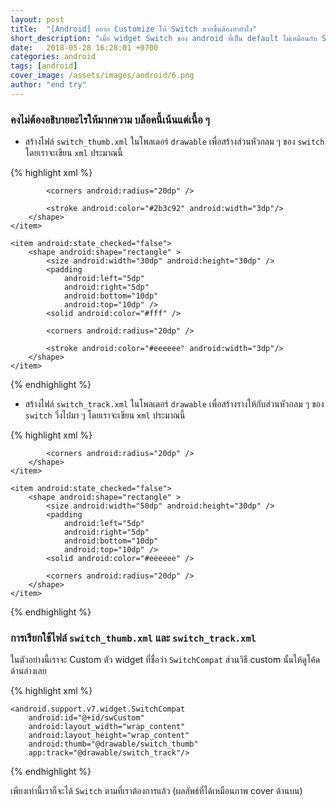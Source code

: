 ```yaml
---
layout: post
title:  "[Android] อยาก Customize ให้ Switch สวยขึ้นต้องทำยังไง"
short_description: "เมื่อ widget Switch ของ android ที่เป็น default ไม่เหมือนกับ Switch ที่ Designer ได้ออกแบบมา"
date:   2018-05-28 16:28:01 +0700
categories: android
tags: [android]
cover_image: /assets/images/android/6.png
author: "end try"
---
```


### คงไม่ต้องอธิบายอะไรให้มากความ บล็อคนี้เน้นแต่เนื้อ ๆ
- สร้างไฟล์ `switch_thumb.xml` ในโพลเดอร์ `drawable` เพื่อสร้างส่วนหัวกลม ๆ ของ `switch` โดยเราจะเขียน `xml` ประมาณนี้

{% highlight xml %}
<?xml version="1.0" encoding="utf-8"?>
<selector xmlns:android="http://schemas.android.com/apk/res/android">
    <item android:state_checked="true">
        <shape android:shape="rectangle">
            <size android:width="30dp" android:height="30dp" />
            <padding
                android:left="5dp"
                android:right="5dp"
                android:bottom="10dp"
                android:top="10dp" />
            <solid android:color="#fff" />

            <corners android:radius="20dp" />

            <stroke android:color="#2b3c92" android:width="3dp"/>
        </shape>
    </item>

    <item android:state_checked="false">
        <shape android:shape="rectangle" >
            <size android:width="30dp" android:height="30dp" />
            <padding
                android:left="5dp"
                android:right="5dp"
                android:bottom="10dp"
                android:top="10dp" />
            <solid android:color="#fff" />

            <corners android:radius="20dp" />

            <stroke android:color="#eeeeee" android:width="3dp"/>
        </shape>
    </item>
</selector>
{% endhighlight %}

- สร้างไฟล์ `switch_track.xml` ในโพลเดอร์ `drawable` เพื่อสร้างรางให้กับส่วนหัวกลม ๆ ของ `switch` วิ่งไปมา ๆ โดยเราจะเขียน `xml` ประมาณนี้

{% highlight xml %}
<?xml version="1.0" encoding="utf-8"?>
<selector xmlns:android="http://schemas.android.com/apk/res/android">
    <item android:state_checked="true">
        <shape android:shape="rectangle">
            <size android:width="50dp" android:height="30dp" />
            <padding
            android:left="5dp"
            android:right="5dp"
            android:bottom="10dp"
            android:top="10dp" />
            <solid android:color="#2b3c92" />

            <corners android:radius="20dp" />
        </shape>
    </item>

    <item android:state_checked="false">
        <shape android:shape="rectangle" >
            <size android:width="50dp" android:height="30dp" />
            <padding
                android:left="5dp"
                android:right="5dp"
                android:bottom="10dp"
                android:top="10dp" />
            <solid android:color="#eeeeee" />

            <corners android:radius="20dp" />
        </shape>
    </item>
</selector>
{% endhighlight %}

### การเรียกใช้ไฟล์ `switch_thumb.xml` และ `switch_track.xml` 
ในตัวอย่างนี้เราจะ Custom ตัว widget ที่ชื่อว่า `SwitchCompat` ส่วนวิธี custom นั้นให้ดูโค้ดด้านล่างเลย

{% highlight xml %}
<?xml version="1.0" encoding="utf-8"?>
<LinearLayout xmlns:android="http://schemas.android.com/apk/res/android"
    xmlns:app="http://schemas.android.com/apk/res-auto"
    xmlns:tools="http://schemas.android.com/tools"
    android:layout_width="match_parent"
    android:layout_height="match_parent">

    <android.support.v7.widget.SwitchCompat
        android:id="@+id/swCustom"
        android:layout_width="wrap_content"
        android:layout_height="wrap_content"
        android:thumb="@drawable/switch_thumb"
        app:track="@drawable/switch_track"/>

</LinearLayout>
{% endhighlight %}

เพียงเท่านี้เราก็จะได้ `Switch` ตามที่เราต้องการแล้ว (ผลลัพธ์ที่ได้เหมือนภาพ cover ด้านบน)